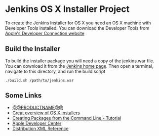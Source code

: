# Jenkins OS X Installer Project

To create the Jenkins Installer for OS X you need an OS X machine with Developer Tools installed. 
You can download the Developer Tools from [Apple's Developer Connection website](http://developer.apple.com)

## Build the Installer

To build the installer package you will need a copy of the jenkins.war file. You can download it from the
[Jenkins home page](http://mirrors.jenkins-ci.org/war/latest/). Then open a terminal, navigate to this
directory, and run the build script

    ./build.sh /path/to/jenkins.war

## Some Links

* [@@PRODUCTNAME@@](@@HOMEPAGE@@)
* [Great overview of OS X installers](http://vincent.bernat.im/en/blog/2013-autoconf-osx-packaging.html)
* [Creating Packages from the Command Line - Tutorial](http://thegreyblog.blogspot.co.uk/2014/06/os-x-creating-packages-from-command_2.html)
* [Apple Developer Center](http://www.developer.apple.com)
* [Distribution XML Reference](https://developer.apple.com/library/mac/documentation/DeveloperTools/Reference/DistributionDefinitionRef/Chapters/Distribution_XML_Ref.html#//apple_ref/doc/uid/TP40005370-CH100-SW11)

